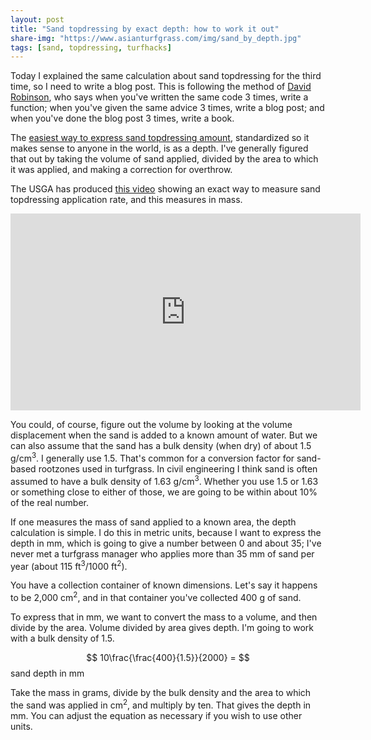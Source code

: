 ```yaml
---
layout: post
title: "Sand topdressing by exact depth: how to work it out"
share-img: "https://www.asianturfgrass.com/img/sand_by_depth.jpg"
tags: [sand, topdressing, turfhacks]
---
```


Today I explained the same calculation about sand topdressing for the third time, so I need to write a blog post. This is following the method of [David Robinson](https://twitter.com/drob/status/928447584712253440?s=20), who says when you've written the same code 3 times, write a function; when you've given the same advice 3 times, write a blog post; and when you've done the blog post 3 times, write a book.

The [easiest way to express sand topdressing amount](https://www.asianturfgrass.com/2019-08-08-three-reasons-sand-depth/), standardized so it makes sense to anyone in the world, is as a depth. I've generally figured that out by taking the volume of sand applied, divided by the area to which it was applied, and making a correction for overthrow.

The USGA has produced [this video](https://youtu.be/7tPilHP5QiA) showing an exact way to measure sand topdressing application rate, and this measures in mass. 

<iframe width="560" height="315" src="https://www.youtube.com/embed/7tPilHP5QiA" frameborder="0" allow="accelerometer; autoplay; clipboard-write; encrypted-media; gyroscope; picture-in-picture" allowfullscreen></iframe>

You could, of course, figure out the volume by looking at the volume displacement when the sand is added to a known amount of water. But we can also assume that the sand has a bulk density (when dry) of about 1.5 g/cm<sup>3</sup>. I generally use 1.5. That's common for a conversion factor for sand-based rootzones used in turfgrass. In civil engineering I think sand is often assumed to have a bulk density of 1.63 g/cm<sup>3</sup>. Whether you use 1.5 or 1.63 or something close to either of those, we are going to be within about 10% of the real number.

If one measures the mass of sand applied to a known area, the depth calculation is simple. I do this in metric units, because I want to express the depth in mm, which is going to give a number between 0 and about 35; I've never met a turfgrass manager who applies more than 35 mm of sand per year (about 115 ft<sup>3</sup>/1000 ft<sup>2</sup>). 

You have a collection container of known dimensions. Let's say it happens to be 2,000 cm<sup>2</sup>, and in that container you've collected 400 g of sand.

To express that in mm, we want to convert the mass to a volume, and then divide by the area. Volume divided by area gives depth. I'm going to work with a bulk density of 1.5.

$$ 10\frac{\frac{400}{1.5}}{2000} = $$ sand depth in mm

Take the mass in grams, divide by the bulk density and the area to which the sand was applied in cm<sup>2</sup>, and multiply by ten. That gives the depth in mm. You can adjust the equation as necessary if you wish to use other units.
